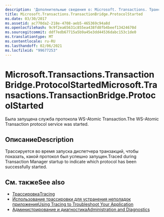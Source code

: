 ```yaml
---
description: 'Дополнительные сведения о: Microsoft. Transactions. Трансактионбридже. Протоколстартед'
title: Microsoft.Transactions.TransactionBridge.ProtocolStarted
ms.date: 03/30/2017
ms.assetid: ac770da2-218e-4708-aeb5-465369c94a8d
ms.openlocfilehash: 9c9f2ea65631c855ea438fd8fb4beef13424670d
ms.sourcegitcommit: ddf7edb67715a5b9a45e3dd44536dabc153c1de0
ms.translationtype: MT
ms.contentlocale: ru-RU
ms.lasthandoff: 02/06/2021
ms.locfileid: "99677253"
---
```

# <a name="microsofttransactionstransactionbridgeprotocolstarted"></a><span data-ttu-id="c737d-103">Microsoft.Transactions.TransactionBridge.ProtocolStarted</span><span class="sxs-lookup"><span data-stu-id="c737d-103">Microsoft.Transactions.TransactionBridge.ProtocolStarted</span></span>

<span data-ttu-id="c737d-104">Была запущена служба протокола WS-Atomic Transaction.</span><span class="sxs-lookup"><span data-stu-id="c737d-104">The WS-Atomic Transaction protocol service was started.</span></span>  
  
## <a name="description"></a><span data-ttu-id="c737d-105">Описание</span><span class="sxs-lookup"><span data-stu-id="c737d-105">Description</span></span>  

 <span data-ttu-id="c737d-106">Трассируется во время запуска диспетчера транзакций, чтобы показать, какой протокол был успешно запущен.</span><span class="sxs-lookup"><span data-stu-id="c737d-106">Traced during Transaction Manager startup to indicate which protocol has been successfully started.</span></span>  
  
## <a name="see-also"></a><span data-ttu-id="c737d-107">См. также</span><span class="sxs-lookup"><span data-stu-id="c737d-107">See also</span></span>

- [<span data-ttu-id="c737d-108">Трассировка</span><span class="sxs-lookup"><span data-stu-id="c737d-108">Tracing</span></span>](index.md)
- [<span data-ttu-id="c737d-109">Использование трассировки для устранения неполадок приложения</span><span class="sxs-lookup"><span data-stu-id="c737d-109">Using Tracing to Troubleshoot Your Application</span></span>](using-tracing-to-troubleshoot-your-application.md)
- [<span data-ttu-id="c737d-110">Администрирование и диагностика</span><span class="sxs-lookup"><span data-stu-id="c737d-110">Administration and Diagnostics</span></span>](../index.md)
